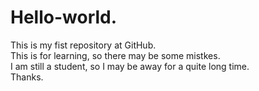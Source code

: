 # Hello-world.
This is my fist repository at GitHub.
</br>This is for learning, so there may be some mistkes. 
</br>I am still a student, so I may be away for a quite long time.
</br>Thanks.
